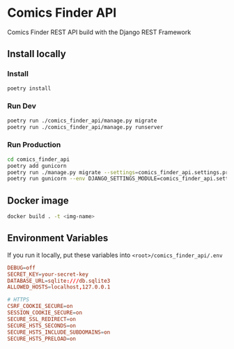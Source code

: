 # Comics Finder API

Comics Finder REST API build with the Django REST Framework

## Install locally

### Install

```bash
poetry install
```

### Run Dev

```bash
poetry run ./comics_finder_api/manage.py migrate
poetry run ./comics_finder_api/manage.py runserver
```

### Run Production

```bash
cd comics_finder_api
poetry add gunicorn
poetry run ./manage.py migrate --settings=comics_finder_api.settings.prod
poetry run gunicorn --env DJANGO_SETTINGS_MODULE=comics_finder_api.settings.prod comics_finder_api.wsgi
```

## Docker image

```bash
docker build . -t <img-name>
```

## Environment Variables

If you run it locally, put these variables into `<root>/comics_finder_api/.env`

```conf
DEBUG=off
SECRET_KEY=your-secret-key
DATABASE_URL=sqlite:///db.sqlite3
ALLOWED_HOSTS=localhost,127.0.0.1

# HTTPS
CSRF_COOKIE_SECURE=on
SESSION_COOKIE_SECURE=on
SECURE_SSL_REDIRECT=on
SECURE_HSTS_SECONDS=on
SECURE_HSTS_INCLUDE_SUBDOMAINS=on
SECURE_HSTS_PRELOAD=on
```


